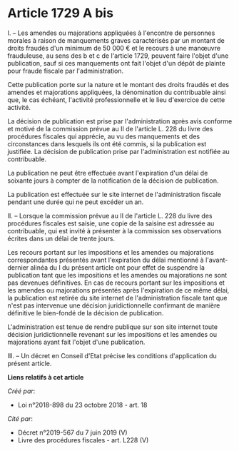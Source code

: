 # Article 1729 A bis

I. – Les amendes ou majorations appliquées à l'encontre de personnes morales à raison de manquements graves caractérisés par
un montant de droits fraudés d'un minimum de 50 000 € et le recours à une manœuvre frauduleuse, au sens des b et c de
l'article 1729, peuvent faire l'objet d'une publication, sauf si ces manquements ont fait l'objet d'un dépôt de plainte pour
fraude fiscale par l'administration. 

Cette publication porte sur la nature et le montant des droits fraudés et des amendes et majorations appliquées, la
dénomination du contribuable ainsi que, le cas échéant, l'activité professionnelle et le lieu d'exercice de cette activité. 

La décision de publication est prise par l'administration après avis conforme et motivé de la commission prévue au II de
l'article L. 228 du livre des procédures fiscales qui apprécie, au vu des manquements et des circonstances dans lesquels ils
ont été commis, si la publication est justifiée. La décision de publication prise par l'administration est notifiée au
contribuable. 

La publication ne peut être effectuée avant l'expiration d'un délai de soixante jours à compter de la notification de la
décision de publication. 

La publication est effectuée sur le site internet de l'administration fiscale pendant une durée qui ne peut excéder un an. 

II. – Lorsque la commission prévue au II de l'article L. 228 du livre des procédures fiscales est saisie, une copie de la
saisine est adressée au contribuable, qui est invité à présenter à la commission ses observations écrites dans un délai de
trente jours. 

Les recours portant sur les impositions et les amendes ou majorations correspondantes présentés avant l'expiration du délai
mentionné à l'avant-dernier alinéa du I du présent article ont pour effet de suspendre la publication tant que les
impositions et les amendes ou majorations ne sont pas devenues définitives. En cas de recours portant sur les impositions et
les amendes ou majorations présentés après l'expiration de ce même délai, la publication est retirée du site internet de
l'administration fiscale tant que n'est pas intervenue une décision juridictionnelle confirmant de manière définitive le
bien-fondé de la décision de publication. 

L'administration est tenue de rendre publique sur son site internet toute décision juridictionnelle revenant sur les
impositions et les amendes ou majorations ayant fait l'objet d'une publication. 

III. – Un décret en Conseil d'Etat précise les conditions d'application du présent article.

**Liens relatifs à cet article**

_Créé par_:

  - Loi n°2018-898 du 23 octobre 2018 - art. 18

_Cité par_:

  - Décret n°2019-567 du 7 juin 2019 (V)
  - Livre des procédures fiscales - art. L228 (V)
